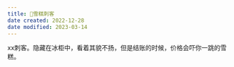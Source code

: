 ```yaml
---
title: 🐤雪糕刺客
date created: 2022-12-28
date modified: 2023-03-14
---
```


xx刺客。隐藏在冰柜中，看着其貌不扬，但是结账的时候，价格会吓你一跳的雪糕。
